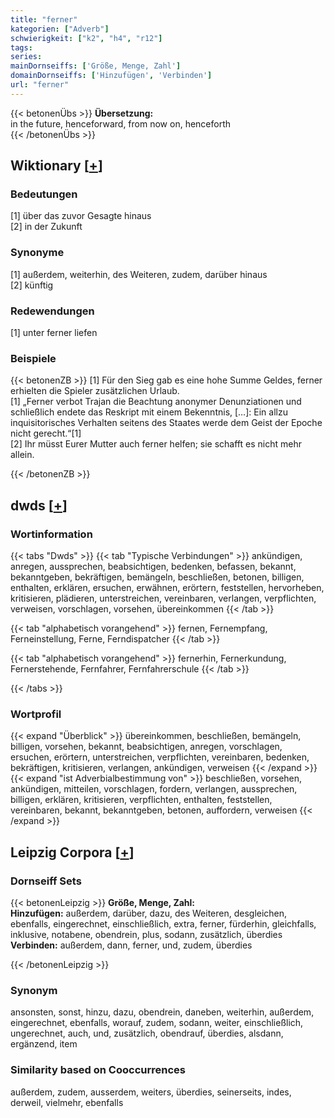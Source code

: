 ```yaml
---
title: "ferner"
kategorien: ["Adverb"]
schwierigkeit: ["k2", "h4", "r12"]
tags:
series:
mainDornseiffs: ['Größe, Menge, Zahl']
domainDornseiffs: ['Hinzufügen', 'Verbinden']
url: "ferner"
---
```


{{< betonenÜbs >}}
**Übersetzung:**  
in the future, henceforward, from now on, henceforth  
{{< /betonenÜbs >}}

## Wiktionary [[+](https://de.wiktionary.org/wiki/ferner)]

### Bedeutungen
[1] über das zuvor Gesagte hinaus  
[2] in der Zukunft  

### Synonyme
[1] außerdem, weiterhin, des Weiteren, zudem, darüber hinaus  
[2] künftig  

### Redewendungen
[1] unter ferner liefen  

### Beispiele
{{< betonenZB >}}
[1] Für den Sieg gab es eine hohe Summe Geldes, ferner erhielten die Spieler zusätzlichen Urlaub.  
[1] „Ferner verbot Trajan die Beachtung anonymer Denunziationen und schließlich endete das Reskript mit einem Bekenntnis, […]: Ein allzu inquisitorisches Verhalten seitens des Staates werde dem Geist der Epoche nicht gerecht.“[1]  
[2] Ihr müsst Eurer Mutter auch ferner helfen; sie schafft es nicht mehr allein.  

{{< /betonenZB >}}


## dwds [[+](https://www.dwds.de/wb/ferner)]

### Wortinformation
{{< tabs "Dwds" >}}
{{< tab "Typische Verbindungen" >}}
ankündigen, anregen, aussprechen, beabsichtigen, bedenken, befassen, bekannt, bekanntgeben, bekräftigen, bemängeln, beschließen, betonen, billigen, enthalten, erklären, ersuchen, erwähnen, erörtern, feststellen, hervorheben, kritisieren, plädieren, unterstreichen, vereinbaren, verlangen, verpflichten, verweisen, vorschlagen, vorsehen, übereinkommen
{{< /tab >}}

{{< tab "alphabetisch vorangehend" >}}
fernen, Fernempfang, Ferneinstellung, Ferne, Ferndispatcher
{{< /tab >}}

{{< tab "alphabetisch vorangehend" >}}
fernerhin, Fernerkundung, Fernerstehende, Fernfahrer, Fernfahrerschule
{{< /tab >}}

{{< /tabs >}}

### Wortprofil
{{< expand "Überblick" >}} übereinkommen, beschließen, bemängeln, billigen, vorsehen, bekannt, beabsichtigen, anregen, vorschlagen, ersuchen, erörtern, unterstreichen, verpflichten, vereinbaren, bedenken, bekräftigen, kritisieren, verlangen, ankündigen, verweisen {{< /expand >}}
{{< expand "ist Adverbialbestimmung von" >}} beschließen, vorsehen, ankündigen, mitteilen, vorschlagen, fordern, verlangen, aussprechen, billigen, erklären, kritisieren, verpflichten, enthalten, feststellen, vereinbaren, bekannt, bekanntgeben, betonen, auffordern, verweisen {{< /expand >}}

## Leipzig Corpora [[+](https://corpora.uni-leipzig.de/en/res?word=ferner&corpusId=deu_newscrawl-public_2018)]

### Dornseiff Sets
{{< betonenLeipzig >}}
**Größe, Menge, Zahl:**  
**Hinzufügen:** außerdem, darüber, dazu, des Weiteren, desgleichen, ebenfalls, eingerechnet, einschließlich, extra, ferner, fürderhin, gleichfalls, inklusive, notabene, obendrein, plus, sodann, zusätzlich, überdies  
**Verbinden:** außerdem, dann, ferner, und, zudem, überdies  

{{< /betonenLeipzig >}}

### Synonym
ansonsten, sonst, hinzu, dazu, obendrein, daneben, weiterhin, außerdem, eingerechnet, ebenfalls, worauf, zudem, sodann, weiter, einschließlich, ungerechnet, auch, und, zusätzlich, obendrauf, überdies, alsdann, ergänzend, item


### Similarity based on Cooccurrences
außerdem, zudem, ausserdem, weiters, überdies, seinerseits, indes, derweil, vielmehr, ebenfalls

